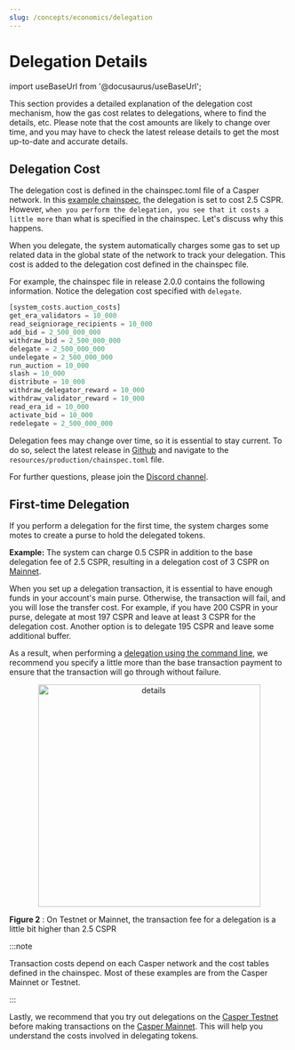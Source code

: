 ```yaml
---
slug: /concepts/economics/delegation
---
```


# Delegation Details

import useBaseUrl from '@docusaurus/useBaseUrl';

This section provides a detailed explanation of the delegation cost mechanism, how the gas cost relates to delegations, where to find the details, etc. Please note that the cost amounts are likely to change over time, and you may have to check the latest release details to get the most up-to-date and accurate details.

## Delegation Cost

The delegation cost is defined in the chainspec.toml file of a Casper network. In this [example chainspec](https://github.com/casper-network/casper-node/blob/release-2.0.0-rc1/resources/production/chainspec.toml), the delegation is set to cost 2.5 CSPR. However, `when you perform the delegation, you see that it costs a little more` than what is specified in the chainspec. Let's discuss why this happens.

When you delegate, the system automatically charges some gas to set up related data in the global state of the network to track your delegation. This cost is added to the delegation cost defined in the chainspec file.

For example, the chainspec file in release 2.0.0 contains the following information. Notice the delegation cost specified with `delegate`.

```rust
[system_costs.auction_costs]
get_era_validators = 10_000
read_seigniorage_recipients = 10_000
add_bid = 2_500_000_000
withdraw_bid = 2_500_000_000
delegate = 2_500_000_000
undelegate = 2_500_000_000
run_auction = 10_000
slash = 10_000
distribute = 10_000
withdraw_delegator_reward = 10_000
withdraw_validator_reward = 10_000
read_era_id = 10_000
activate_bid = 10_000
redelegate = 2_500_000_000
```

Delegation fees may change over time, so it is essential to stay current. To do so, select the latest release in [Github](https://github.com/casper-network/casper-node) and navigate to the `resources/production/chainspec.toml` file.

For further questions, please join the [Discord channel](https://discord.com/invite/casperblockchain).

## First-time Delegation

If you perform a delegation for the first time, the system charges some motes to create a purse to hold the delegated tokens.

**Example:** The system can charge 0.5 CSPR in addition to the base delegation fee of 2.5 CSPR, resulting in a delegation cost of 3 CSPR on [Mainnet](https://cspr.live/).

When you set up a delegation transaction, it is essential to have enough funds in your account's main purse. Otherwise, the transaction will fail, and you will lose the transfer cost. For example, if you have 200 CSPR in your purse, delegate at most 197 CSPR and leave at least 3 CSPR for the delegation cost. Another option is to delegate 195 CSPR and leave some additional buffer.

As a result, when performing a [delegation using the command line](../../../developers/cli/delegate.md), we recommend you specify a little more than the base transaction payment to ensure that the transaction will go through without failure.

<p align="center"><img src={useBaseUrl("/image/economic-delegationDetails.png")}  alt="details" width="400" /> </p>

<p align="center">

**Figure 2** : On Testnet or Mainnet, the transaction fee for a delegation is a little bit higher than 2.5 CSPR </p>

:::note

Transaction costs depend on each Casper network and the cost tables defined in the chainspec. Most of these examples are from the Casper Mainnet or Testnet.

:::

Lastly, we recommend that you try out delegations on the [Casper Testnet](https://testnet.cspr.live/) before making transactions on the [Casper Mainnet](https://cspr.live/). This will help you understand the costs involved in delegating tokens.
